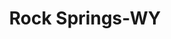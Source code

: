 ---
title: Rock Springs-WY
slug: rock-springs-wy
f_state:
- cms/state/wyoming.md
f_locations:
- cms/payday-loan/a-a-check-cashing-149.md
- cms/payday-loan/b-r-check-holders-5044.md
- cms/payday-loan/b-r-check-holders-5045.md
- cms/payday-loan/b-r-check-holders-5046.md
- cms/payday-loan/check-rite-14020.md
- cms/payday-loan/e-z-cash-16239.md
- cms/payday-loan/ez-cash-17278.md
- cms/payday-loan/money-lenders-21306.md
- cms/payday-loan/money-lenders-21307.md
- cms/payday-loan/rocky-mountain-service-bureau-26062.md
- cms/payday-loan/rocky-mountain-service-bureau-26063.md
- cms/payday-loan/title-loan-inc-27857.md
- cms/payday-loan/usa-cash-services-28391.md
- cms/payday-loan/usa-cash-store-28394.md
updated-on: '2024-05-30T13:41:28.615Z'
created-on: '2024-05-30T13:41:28.615Z'
published-on: '2024-05-30T13:54:32.469Z'
f_city: Rock Springs
layout: '[city].html'
tags: city
---